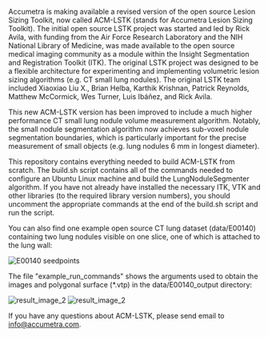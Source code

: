Accumetra is making available a revised version of the open source Lesion Sizing Toolkit, now called 
ACM-LSTK (stands for Accumetra Lesion Sizing Toolkit). The initial open source LSTK project was 
started and led by Rick Avila, with funding from the Air Force Research Laboratory and the NIH National 
Library of Medicine, was made available to the open source medical imaging community as a module 
within the Insight Segmentation and Registration Toolkit (ITK). The original LSTK project was 
designed to be a flexible architecture for experimenting and implementing volumetric lesion sizing 
algorithms (e.g. CT small lung nodules). The original LSTK team included Xiaoxiao Liu X., 
Brian Helba, Karthik Krishnan, Patrick Reynolds, Matthew McCormick, Wes Turner, Luis Ibáñez, and 
Rick Avila.

This new ACM-LSTK version has been improved to include a much higher performance CT small lung nodule 
volume measurement algorithm. Notably, the small nodule segmentation algorithm now achieves sub-voxel 
nodule segmentation boundaries, which is particularly important for the precise measurement of small 
objects (e.g. lung nodules 6 mm in longest diameter).

This repository contains everything needed to build ACM-LSTK from scratch. The build.sh script contains
all of the commands needed to configure an Ubuntu Linux machine and build the LungNoduleSegmenter 
algorithm. If you have not already have installed the necessary ITK, VTK and other libraries (to the required
library version numbers), you should uncomment the appropriate commands at the end of the build.sh script 
and run the script.

You can also find one example open source CT lung dataset (data/E00140) containing two lung nodules visible 
on one slice, one of which is attached to the lung wall:

![E00140 seedpoints](https://user-images.githubusercontent.com/5749559/154883728-0aa1ca28-3213-43bf-a7e0-e8bc3aee5ed9.png)

The file "example_run_commands" shows the arguments used to obtain the images and polygonal surface (*.vtp)
in the data/E00140_output directory:

![result_image_2](https://user-images.githubusercontent.com/5749559/154883797-66209d70-e84c-466a-9060-27ffd0d68d8c.jpg)
![result_image_2](https://user-images.githubusercontent.com/5749559/154883830-cf9d0413-3fb1-449d-96c6-ebb2fb00afb2.jpg)

If you have any questions about ACM-LSTK, please send email to info@accumetra.com.

